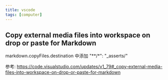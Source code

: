 ```yaml
---
title: vscode
tags: [computer]
---
```


## Copy external media files into workspace on drop or paste for Markdown
markdown.copyFiles.destination 中添加
"**/*": "_asserts/"

参考: https://code.visualstudio.com/updates/v1_79#_copy-external-media-files-into-workspace-on-drop-or-paste-for-markdown

